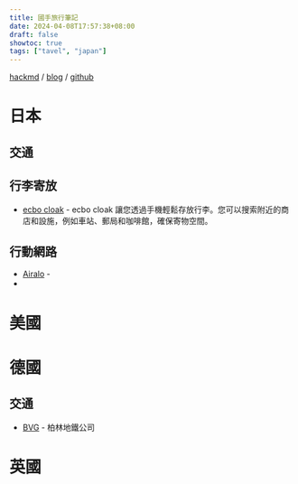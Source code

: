 ```yaml
---
title: 國手旅行筆記
date: 2024-04-08T17:57:38+08:00
draft: false
showtoc: true
tags: ["tavel", "japan"]
---
```


[hackmd](https://hackmd.io/dD4R8Yj_RwewYJslSFyFeA) / [blog](https://nationalteam.github.io/notes/posts/travel/) / [github](https://github.com/nationalteam/notes/blob/main/content/posts/travel.md)

# 日本

## 交通

## 行李寄放

- [ecbo cloak](https://cloak.ecbo.io) - ecbo cloak 讓您透過手機輕鬆存放行李。您可以搜索附近的商店和設施，例如車站、郵局和咖啡館，確保寄物空間。

## 行動網路

- [Airalo](https://www.airalo.com/) - 
- 

# 美國

# 德國

## 交通

- [BVG](https://www.bvg.de/en) - 柏林地鐵公司

# 英國

